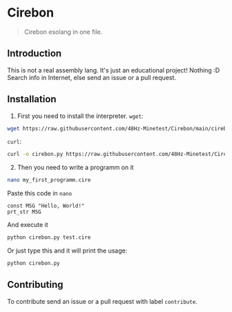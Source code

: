 # Cirebon
> Cirebon esolang in one file.
## Introduction
This is not a real assembly lang. It's just an educational project!
Nothing :D
Search info in Internet, else send an issue or a pull request.
## Installation
1. First you need to install the interpreter.
`wget`:
```bash
wget https://raw.githubusercontent.com/48Hz-Minetest/Cirebon/main/cirebon.py
```
`curl`:
```bash
curl -o cirebon.py https://raw.githubusercontent.com/48Hz-Minetest/Cirebon/main/cirebon.py
```
2. Then you need to write a programm on it
```bash
nano my_first_programm.cire
```
Paste this code in `nano`
```cirebon
const MSG "Hello, World!"
prt_str MSG
```
And execute it
```bash
python cirebon.py test.cire
```
Or just type this and it will print the usage:
```bash
python cirebon.py
```
## Contributing
To contribute send an issue or a pull request with label `contribute`.

